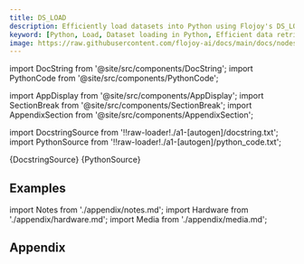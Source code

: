 ```yaml
---
title: DS_LOAD
description: Efficiently load datasets into Python using Flojoy's DS_LOAD node. It loads data directly from in-memory data storage.
keyword: [Python, Load, Dataset loading in Python, Efficient data retrieval, Flojoy DS_LOAD node, Internal memory data loading, Python data analysis tools, Streamline data loading, Simplify data retrieval, Internal memory data access, Data processing with Flojoy, Dataset loading for analysis]
image: https://raw.githubusercontent.com/flojoy-ai/docs/main/docs/nodes/LOADERS/LOCAL_FILE_SYSTEM/LOCAL_FILE/LOADERS/INTERNAL_MEMORY/DS_LOAD/examples/EX1/output.jpeg
--- 
```


[//]: # (Custom component imports)

import DocString from '@site/src/components/DocString';
import PythonCode from '@site/src/components/PythonCode';

import AppDisplay from '@site/src/components/AppDisplay';
import SectionBreak from '@site/src/components/SectionBreak';
import AppendixSection from '@site/src/components/AppendixSection';

[//]: # (Docstring)

import DocstringSource from '!!raw-loader!./a1-[autogen]/docstring.txt';
import PythonSource from '!!raw-loader!./a1-[autogen]/python_code.txt';


<DocString>{DocstringSource}</DocString>
<PythonCode GLink='LOADERS/INTERNAL_MEMORY/DS_LOAD/DS_LOAD.py'>{PythonSource}</PythonCode>


<SectionBreak />

    

[//]: # (Examples)

## Examples

<AppDisplay 
  GLink='LOADERS/INTERNAL_MEMORY/DS_LOAD'
  nodeLabel='DS_LOAD'>
</AppDisplay>

<SectionBreak />

    

[//]: # (Appendix)

import Notes from './appendix/notes.md';
import Hardware from './appendix/hardware.md';
import Media from './appendix/media.md';

## Appendix

<AppendixSection index={0} folderPath='nodes/LOADERS/INTERNAL_MEMORY/DS_LOAD/appendix/'><Notes /></AppendixSection>
<AppendixSection index={1} folderPath='nodes/LOADERS/INTERNAL_MEMORY/DS_LOAD/appendix/'><Hardware /></AppendixSection>
<AppendixSection index={2} folderPath='nodes/LOADERS/INTERNAL_MEMORY/DS_LOAD/appendix/'><Media /></AppendixSection>


